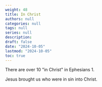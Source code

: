 ```yaml
---
weight: 48
title: In Christ
authors: null
categories: null
tags: null
series: null
description: 
draft: false
date: "2024-10-05"
lastmod: "2024-10-05"
toc: true
---
```


<!--more-->

There are over 10 "in Christ" in Ephesians 1.

Jesus brought us who were in sin into Christ.

